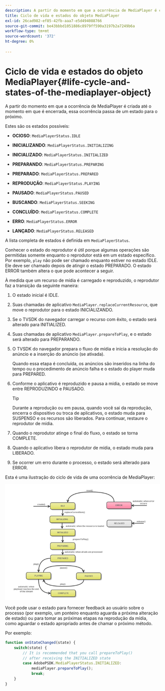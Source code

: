 ```yaml
---
description: A partir do momento em que a ocorrência de MediaPlayer é criada até o momento em que é encerrada, essa ocorrência passa de um estado para o próximo.
title: Ciclo de vida e estados do objeto MediaPlayer
exl-id: 26cad982-ef85-42fb-aaa7-e5d494088766
source-git-commit: be43bbbd1051886c8979ff590a3197b2a7249b6a
workflow-type: tm+mt
source-wordcount: '372'
ht-degree: 0%

---
```


# Ciclo de vida e estados do objeto MediaPlayer{#life-cycle-and-states-of-the-mediaplayer-object}

A partir do momento em que a ocorrência de MediaPlayer é criada até o momento em que é encerrada, essa ocorrência passa de um estado para o próximo.

Estes são os estados possíveis:

* **OCIOSO**: `MediaPlayerStatus.IDLE`

* **INICIALIZANDO**: `MediaPlayerStatus.INITIALIZING`

* **INICIALIZADO**: `MediaPlayerStatus.INITIALIZED`

* **PREPARANDO**: `MediaPlayerStatus.PREPARING`

* **PREPARADO**: `MediaPlayerStatus.PREPARED`

* **REPRODUÇÃO**: `MediaPlayerStatus.PLAYING`

* **PAUSADO**: `MediaPlayerStatus.PAUSED`

* **BUSCANDO**: `MediaPlayerStatus.SEEKING`

* **CONCLUÍDO**: `MediaPlayerStatus.COMPLETE`

* **ERRO**: `MediaPlayerStatus.ERROR`

* **LANÇADO**: `MediaPlayerStatus.RELEASED`

A lista completa de estados é definida em `MediaPlayerStatus`.

Conhecer o estado do reprodutor é útil porque algumas operações são permitidas somente enquanto o reprodutor está em um estado específico. Por exemplo, `play` não pode ser chamado enquanto estiver no estado IDLE. Ele deve ser chamado depois de atingir o estado PREPARADO. O estado ERROR também altera o que pode acontecer a seguir.

À medida que um recurso de mídia é carregado e reproduzido, o reprodutor faz a transição da seguinte maneira:

1. O estado inicial é IDLE.
1. Suas chamadas de aplicativo `MediaPlayer.replaceCurrentResource`, que move o reprodutor para o estado INICIALIZANDO.
1. Se o TVSDK do navegador carregar o recurso com êxito, o estado será alterado para INITIALIZED.
1. Suas chamadas de aplicativo `MediaPlayer.prepareToPlay`, e o estado será alterado para PREPARANDO.
1. O TVSDK do navegador prepara o fluxo de mídia e inicia a resolução do anúncio e a inserção do anúncio (se ativada).

   Quando essa etapa é concluída, os anúncios são inseridos na linha do tempo ou o procedimento de anúncio falha e o estado do player muda para PREPARED.
1. Conforme o aplicativo é reproduzido e pausa a mídia, o estado se move entre REPRODUZINDO e PAUSADO.

   >[!TIP]
   >
   >Durante a reprodução ou em pausa, quando você sai da reprodução, encerra o dispositivo ou troca de aplicativos, o estado muda para SUSPENSO e os recursos são liberados. Para continuar, restaure o reprodutor de mídia.

1. Quando o reprodutor atinge o final do fluxo, o estado se torna COMPLETE.
1. Quando o aplicativo libera o reprodutor de mídia, o estado muda para LIBERADO.
1. Se ocorrer um erro durante o processo, o estado será alterado para ERROR.

Esta é uma ilustração do ciclo de vida de uma ocorrência de MediaPlayer:

<!--<a id="fig_DD3DAE7507C549C8A4720A26DFCFFCCB"></a>-->

![](assets/player-state-transitions-diagram-android_1.2_web.png)

Você pode usar o estado para fornecer feedback ao usuário sobre o processo (por exemplo, um ponteiro enquanto aguarda a próxima alteração de estado) ou para tomar as próximas etapas na reprodução da mídia, como aguardar o estado apropriado antes de chamar o próximo método.

Por exemplo:

```js
function onStateChanged(state) { 
    switch(state) { 
        // It is recommended that you call prepareToPlay()  
        // after receiving the INITIALIZED state             
        case AdobePSDK.MediaPlayerStatus.INITIALIZED: 
            mediaPlayer.prepareToPlay(); 
            break; 
    } 
} 
```
